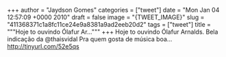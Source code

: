 
+++
author = "Jaydson Gomes"
categories = ["tweet"]
date = "Mon Jan 04 12:57:09 +0000 2010"
draft = false
image = "{TWEET_IMAGE}"
slug = "411368371c1a8fc11ce24e9a8381a9ad2eeb20d2"
tags = ["tweet"]
title = """Hoje to ouvindo Ólafur Ar..."""
+++
Hoje to ouvindo Ólafur Arnalds. Bela indicação da @thaisvidal Pra quem gosta de música boa... http://tinyurl.com/52e5qs
